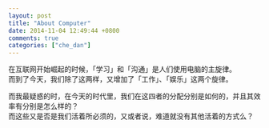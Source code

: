 ```yaml
---
layout: post
title: "About Computer"
date: 2014-11-04 12:49:44 +0800
comments: true
categories: ["che_dan"]
---
```


在互联网开始崛起的时候，「学习」和「沟通」是人们使用电脑的主旋律。<br/>
而到了今天，我们除了这两样，又增加了「工作」、「娱乐」这两个旋律。

而我最疑惑的时，在今天的时代里，我们在这四者的分配分别是如何的，并且其效率有分别是怎么样的？<br/>
而这些又是否是我们活着所必须的，又或者说，难道就没有其他活着的方式么？


